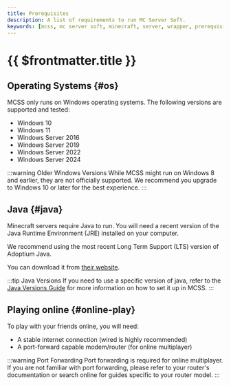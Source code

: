 ```yaml
---
title: Prerequisites
description: A list of requirements to run MC Server Soft.
keywords: [mcss, mc server soft, minecraft, server, wrapper, prerequisites, requirements]
---
```


# {{ $frontmatter.title }}

## Operating Systems {#os}

MCSS only runs on Windows operating systems. The following versions are supported and tested:

- Windows 10
- Windows 11
- Windows Server 2016
- Windows Server 2019
- Windows Server 2022
- Windows Server 2024

:::warning Older Windows Versions
While MCSS might run on Windows 8 and earlier, they are not officially supported.
We recommend you upgrade to Windows 10 or later for the best experience.
:::

## Java {#java}

Minecraft servers require Java to run. You will need a recent version of the Java Runtime Environment (JRE) installed on your computer.

We recommend using the most recent Long Term Support (LTS) version of Adoptium Java.

You can download it from [their website](https://adoptium.net/temurin/releases/?os=windows&arch=x64&version=latest).

:::tip Java Versions
If you need to use a specific version of java, refer to the [Java Versions Guide](/advanced/java-version) for more information on how to set it up in MCSS.
:::

## Playing online {#online-play}

To play with your friends online, you will need:

- A stable internet connection (wired is highly recommended)
- A port-forward capable modem/router (for online multiplayer)

:::warning Port Forwarding
Port forwarding is required for online multiplayer. If you are not familiar with port forwarding, please refer to your router's documentation or search online for guides specific to your router model.
:::
